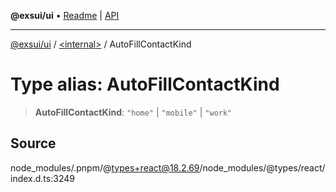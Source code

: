 **@exsui/ui** • [Readme](../../README.md) \| [API](../../globals.md)

***

[@exsui/ui](../../README.md) / [\<internal\>](../README.md) / AutoFillContactKind

# Type alias: AutoFillContactKind

> **AutoFillContactKind**: `"home"` \| `"mobile"` \| `"work"`

## Source

node\_modules/.pnpm/@types+react@18.2.69/node\_modules/@types/react/index.d.ts:3249
